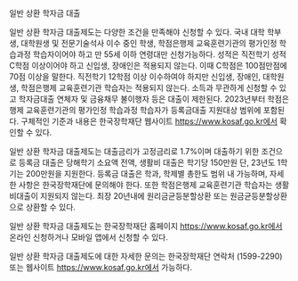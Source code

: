 일반 상환 학자금 대출

일반 상환 학자금 대출제도는 다양한 조건을 만족해야 신청할 수 있다. 국내 대학 학부생, 대학원생 및 전문기술석사 이수 중인 학생, 학점은행제 교육훈련기관의 평가인정 학습과정 학습자이어야 하고 만 55세 이하 연령대만 신청가능하다. 성적은 직전학기 성적 C학점 이상이어야 하고 신입생, 장애인은 적용되지 않는다. 이때 C학점은 100점만점에 70점 이상을 말한다. 직전학기 12학점 이상 이수하여야 하지만 신입생, 장애인, 대학원생, 학점은행제 교육훈련기관 학습자는 적용되지 않는다. 소득과 무관하게 신청할 수 있고 학자금대출 연체자 및 금융채무 불이행자 등은 대출이 제한된다. 2023년부터 학점은행제 교육훈련기관의 평가인정 학습과정 학습자가 등록금대출 지원대상 범위에 포함된다. 구체적인 기준과 내용은 한국장학재단 웹사이트 https://www.kosaf.go.kr에서 확인할 수 있다.

일반 상환 학자금 대출제도는 대출금리가 고정금리로 1.7%이며 대출하기 위한 조건으로 등록금 대출은 당해학기 소요액 전액, 생활비 대출은 학기당 150만원 단, 23년도 1학기는 200만원을 지원한다. 등록금 대출은 학과, 학제별 총한도 범위 내 가능하며, 자세한 사항은 한국장학재단에 문의해야 한다. 또한 학점은행제 교육훈련기관 학습자는 생활비대출이 지원되지 않는다. 최장 20년내에 원리금균등분할상환 또는 원금균등분할상환으로 상환할 수 있다.

일반 상환 학자금 대출제도는 한국장학재단 홈페이지 https://www.kosaf.go.kr에서 온라인 신청하거나 모바일 앱에서 신청할 수 있다.

일반 상환 학자금 대출제도에 대한 자세한 문의는 한국장학재단 연락처 (1599-2290) 또는 웹사이트 https://www.kosaf.go.kr에서 가능하다.